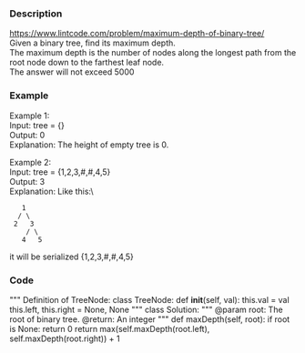 ### Description
https://www.lintcode.com/problem/maximum-depth-of-binary-tree/ \
Given a binary tree, find its maximum depth.\
The maximum depth is the number of nodes along the longest path from the root node down to the farthest leaf node.\
The answer will not exceed 5000

### Example
Example 1:\
Input: tree = {}\
Output: 0\
Explanation: The height of empty tree is 0.

Example 2:\
Input: tree = {1,2,3,#,#,4,5}\
Output: 3\
Explanation: Like this:\
```
   1
  / \                
 2   3                
    / \                
   4   5
```
it will be serialized {1,2,3,#,#,4,5}

### Code
"""
Definition of TreeNode:
class TreeNode:
    def __init__(self, val):
        this.val = val
        this.left, this.right = None, None
"""
class Solution:
    """
    @param root: The root of binary tree.
    @return: An integer
    """ 
    def maxDepth(self, root):
        if root is None:
            return 0
        return max(self.maxDepth(root.left), self.maxDepth(root.right)) + 1
